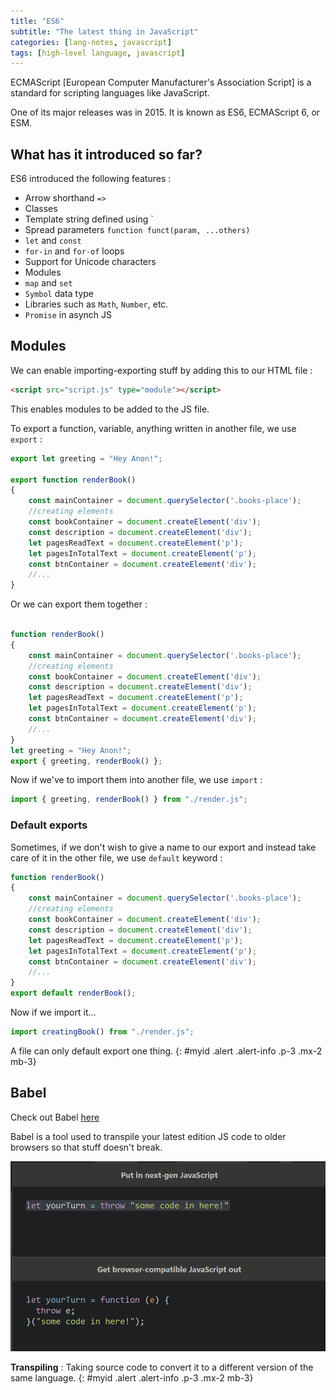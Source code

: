 ```yaml
---
title: "ES6"
subtitle: "The latest thing in JavaScript"
categories: [lang-notes, javascript]
tags: [high-level language, javascript]
---
```


ECMAScript [European Computer Manufacturer's Association Script] is a standard for scripting languages like JavaScript.

One of its major releases was in 2015. It is known as ES6, ECMAScript 6, or ESM.

## What has it introduced so far?

ES6 introduced the following features :

- Arrow shorthand `=>`
- Classes
- Template string defined using `
- Spread parameters `function funct(param, ...others)`
- `let` and `const`
- `for-in` and `for-of` loops
- Support for Unicode characters
- Modules
- `map` and `set`
- `Symbol` data type
- Libraries such as `Math`, `Number`, etc.
- `Promise` in asynch JS

## Modules

We can enable importing-exporting stuff by adding this to our HTML file :

```html
<script src="script.js" type="module"></script>
```

This enables modules to be added to the JS file.

To export a function, variable, anything written in another file, we use `export` :

```js
export let greeting = "Hey Anon!";

export function renderBook()
{
    const mainContainer = document.querySelector('.books-place');
    //creating elements
    const bookContainer = document.createElement('div');
    const description = document.createElement('div');
    let pagesReadText = document.createElement('p');
    let pagesInTotalText = document.createElement('p');
    const btnContainer = document.createElement('div');
    //...
}
```

Or we can export them together :

```js

function renderBook()
{
    const mainContainer = document.querySelector('.books-place');
    //creating elements
    const bookContainer = document.createElement('div');
    const description = document.createElement('div');
    let pagesReadText = document.createElement('p');
    let pagesInTotalText = document.createElement('p');
    const btnContainer = document.createElement('div');
    //...
}
let greeting = "Hey Anon!";
export { greeting, renderBook() };
```

Now if we've to import them into another file, we use `import` :

```js
import { greeting, renderBook() } from "./render.js";
```

### Default exports

Sometimes, if we don't wish to give a name to our export and instead take care of it in the other file, we use `default` keyword :

```js
function renderBook()
{
    const mainContainer = document.querySelector('.books-place');
    //creating elements
    const bookContainer = document.createElement('div');
    const description = document.createElement('div');
    let pagesReadText = document.createElement('p');
    let pagesInTotalText = document.createElement('p');
    const btnContainer = document.createElement('div');
    //...
}
export default renderBook();
```

Now if we import it...

```js
import creatingBook() from "./render.js";
```

A file can only default export one thing.
{: #myid .alert .alert-info .p-3 .mx-2 mb-3}

## Babel

Check out Babel [here](https://babeljs.io/)

Babel is a tool used to transpile your latest edition JS code to older browsers so that stuff doesn't break.

<img src="image-1.png" class="img-fluid" alt="Responsive image">

**Transpiling** : Taking source code to convert it to a different version of the same language.
{: #myid .alert .alert-info .p-3 .mx-2 mb-3}
